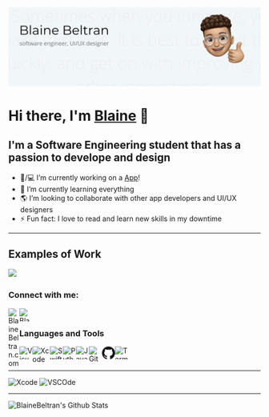 ![stuff](https://github.com/BlaineBeltran/BlaineBeltran/blob/master/GithubBanner2020.png)

# Hi there, I'm [Blaine][linkedin] 👋

## I'm a Software Engineering student that has a passion to develope and design
- 📱/💻 I’m currently working on a [App][website]!
- 🌱 I’m currently learning everything 
- 🌎 I’m looking to collaborate with other app developers and UI/UX designers
- ⚡ Fun fact: I love to read and learn new skills in my downtime

---

## Examples of Work
<img src="https://user-images.githubusercontent.com/55524257/96609976-bedb5c80-12c0-11eb-88cf-57f6ec371894.gif" width="256" />

### Connect with me:

[<img align="left" alt="BlaineBeltran.com" width="22px" src="https://user-images.githubusercontent.com/55524257/119241018-47510280-bb19-11eb-98d6-dc994598af76.png" />][website]
[<img align="left" alt="Blaine Beltran | LinkedIn" width="22px" height="26" src="https://user-images.githubusercontent.com/55524257/119240537-c6443c00-bb15-11eb-9159-eab3c8c1d32c.png" />][linkedin]

<br />

### Languages and Tools

<img align="left" alt="Visual Studio Code" width="26px" height="26" src="https://user-images.githubusercontent.com/55524257/119240883-626f4280-bb18-11eb-898f-c17e3f52b990.png" />

<img align="left" alt="Xcode" width="35px" height="35" src="https://user-images.githubusercontent.com/55524257/119240894-8df22d00-bb18-11eb-86e8-258eddb51222.png" />

<img align="left" alt="Swift" width="26px" height="26" src="https://user-images.githubusercontent.com/55524257/119240947-e1647b00-bb18-11eb-849f-1d6260573681.png" />

<img align="left" alt="Python" width="26px" height="26" src="https://user-images.githubusercontent.com/55524257/89429624-68b83d80-d703-11ea-9394-96e025ed90d7.png" />

<img align="left" alt="Java" width="26px" height="26" src="https://user-images.githubusercontent.com/55524257/89431053-0eb87780-d705-11ea-8e52-700fbcac13be.png" />

<img align="left" alt="Git" width="26px" src="https://user-images.githubusercontent.com/55524257/119240610-613d1600-bb16-11eb-8f82-6be4f075ae54.png" />

<img align="left" alt="GitHub" width="26px" height="26" src="https://raw.githubusercontent.com/github/explore/78df643247d429f6cc873026c0622819ad797942/topics/github/github.png" />

<img align="left" alt="Terminal" width="26px" height="26" src="https://github.com/BlaineBeltran/FoodPin/files/6527177/6780b850e811244b71e6d2a4897a7e36_Powershell.pdf" />

<br />
<br />

---
![Xcode](https://user-images.githubusercontent.com/55524257/119241583-27bbd900-bb1d-11eb-9296-e59b2faae169.png)
![VSCOde](https://user-images.githubusercontent.com/55524257/119241590-31ddd780-bb1d-11eb-87e6-bb3199ad2d16.png)

---

<img align="left" alt="BlaineBeltran's Github Stats" src="https://github-readme-stats.vercel.app/api?username=BlaineBeltran&show_icons=true&hide_border=true" />





[website]: https://blainebeltran.com
[linkedin]: https://www.linkedin.com/in/blainebeltran/

